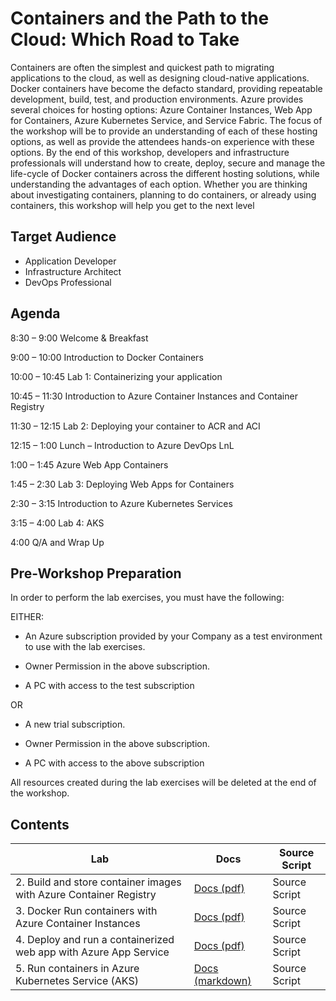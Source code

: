 # Containers and the Path to the Cloud: Which Road to Take

Containers are often the simplest and quickest path to migrating applications to the cloud, as well as designing cloud-native applications. Docker containers have become the defacto standard, providing repeatable development, build, test, and production environments. Azure provides several choices for hosting options: Azure Container Instances, Web App for Containers, Azure Kubernetes Service, and Service Fabric. The focus of the workshop will be to provide an understanding of each of these hosting options, as well as provide the attendees hands-on experience with these options. By the end of this workshop, developers and infrastructure professionals will understand how to create, deploy, secure and manage the life-cycle of Docker containers across the different hosting solutions, while understanding the advantages of each option. Whether you are thinking about investigating containers, planning to do containers, or already using containers, this workshop will help you get to the next level

## Target Audience

- Application Developer
- Infrastructure Architect
- DevOps Professional

## Agenda

8:30 – 9:00 Welcome & Breakfast

9:00 – 10:00 Introduction to Docker Containers

10:00 – 10:45 Lab 1: Containerizing your application

10:45 – 11:30 Introduction to Azure Container Instances and Container Registry

11:30 – 12:15 Lab 2: Deploying your container to ACR and ACI

12:15 – 1:00 Lunch – Introduction to Azure DevOps LnL

1:00 – 1:45 Azure Web App Containers

1:45 – 2:30 Lab 3: Deploying Web Apps for Containers

2:30 – 3:15 Introduction to Azure Kubernetes Services

3:15 – 4:00 Lab 4: AKS

4:00 Q/A and Wrap Up

## Pre-Workshop Preparation

In order to perform the lab exercises, you must have the following:

EITHER:

- An Azure subscription provided by your Company as a test environment to use with the lab exercises.

- Owner Permission in the above subscription.

- A PC with access to the test subscription

OR

- A new trial subscription.

- Owner Permission in the above subscription.

- A PC with access to the above subscription

All resources created during the lab exercises will be deleted at the end of the workshop.

## Contents

| Lab                                                               | Docs                                                                                                                                                                                         | Source Script |
| ----------------------------------------------------------------- | -------------------------------------------------------------------------------------------------------------------------------------------------------------------------------------------- | ------------- |
| 2. Build and store container images with Azure Container Registry | [Docs (pdf)](./Labs/Build%20and%20store%20container%20images%20with%20Azure%20Container%20Registry/Build%20and%20store%20container%20images%20with%20Azure%20Container%20Registry.pdf)       | Source Script |
| 3. Docker Run containers with Azure Container Instances           | [Docs (pdf)](./Labs/Run%20Docker%20containers%20with%20Azure%20Container%20Instances/Run%20Docker%20containers%20with%20Azure%20Container%20Instances.pdf)                                   | Source Script |
| 4. Deploy and run a containerized web app with Azure App Service  | [Docs (pdf)](./Labs/Deploy%20and%20run%20a%20containerized%20web%20app%20with%20Azure%20App%20Service/Deploy%20and%20run%20a%20containerized%20web%20app%20with%20Azure%20App%20Service.pdf) | Source Script |
| 5. Run containers in Azure Kubernetes Service (AKS)               | [Docs (markdown)](<Labs/./Run%20Containers%20in%20Azure%20Kubernetes%20Service%20(AKS)/Run%20Containers%20in%20Azure%20Kubernetes%20Service%20(AKS).md>)                                     | Source Script |
